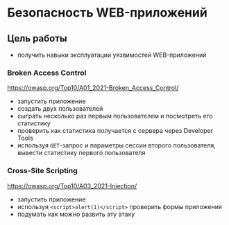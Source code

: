 # Безопасность WEB-приложений

## Цель работы

- получить навыки эксплуатации уязвимостей WEB-приложений

### Broken Access Control

https://owasp.org/Top10/A01_2021-Broken_Access_Control/

- запустить приложение
- создать двух пользователей
- сыграть несколько раз первым пользователем и посмотреть его статистику
- проверить как статистика получается с сервера через Developer Tools
- используя `GET`-запрос и параметры сессии второго пользователя, вывести статистику
  первого пользователя

### Cross-Site Scripting

https://owasp.org/Top10/A03_2021-Injection/

- запустить приложение
- используя `<script>alert(1)</script>` проверить формы приложения
- подумать как можно развить эту атаку

